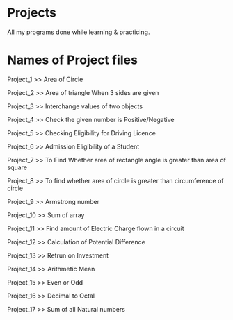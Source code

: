 # Projects
All my programs done while learning &amp; practicing.

# Names of Project files


Project_1 >> Area of Circle

Project_2 >> Area of triangle When 3 sides are given

Project_3 >> Interchange values of two objects

Project_4 >> Check the given number is Positive/Negative

Project_5 >> Checking Eligibility for Driving Licence

Project_6 >> Admission Eligibility of a Student

Project_7 >> To Find Whether area of rectangle angle is greater than area of square

Project_8 >> To find whether area of circle is greater than circumference of circle

Project_9 >> Armstrong number

Project_10 >> Sum of array

Project_11 >> Find amount of Electric Charge flown in a circuit

Project_12 >> Calculation of Potential Difference

Project_13 >> Retrun on Investment

Project_14 >> Arithmetic Mean

Project_15 >> Even or Odd

Project_16 >> Decimal to Octal

Project_17 >> Sum of all Natural numbers
